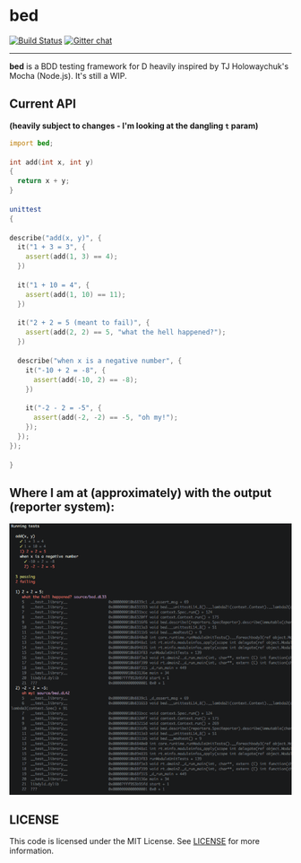 bed
===
[![Build Status](https://travis-ci.org/yamadapc/bed.svg?branch=master)](https://travis-ci.org/yamadapc/bed)
[![Gitter chat](https://badges.gitter.im/yamadapc/bed.png)](https://gitter.im/yamadapc/bed)
- - -

**bed** is a BDD testing framework for D heavily inspired by TJ Holowaychuk's
Mocha (Node.js). It's still a WIP.

## Current API

**(heavily subject to changes - I'm looking at the dangling `t` param)**

```d
import bed;

int add(int x, int y)
{
  return x + y;
}

unittest
{

describe("add(x, y)", {
  it("1 + 3 = 3", {
    assert(add(1, 3) == 4);
  })

  it("1 + 10 = 4", {
    assert(add(1, 10) == 11);
  })

  it("2 + 2 = 5 (meant to fail)", {
    assert(add(2, 2) == 5, "what the hell happened?");
  })

  describe("when x is a negative number", {
    it("-10 + 2 = -8", {
      assert(add(-10, 2) == -8);
    })

    it("-2 - 2 = -5", {
      assert(add(-2, -2) == -5, "oh my!");
    });
  });
});

}
```

## Where I am at (approximately) with the output (reporter system):

![screenshot](screen.png)

## LICENSE

This code is licensed under the MIT License. See [LICENSE](LICENSE) for more
information.
